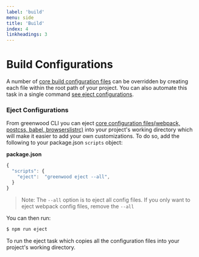 ```yaml
---
label: 'build'
menu: side
title: 'Build'
index: 4
linkheadings: 3
---
```


# Build Configurations

A number of [core build configuration files](https://github.com/ProjectEvergreen/greenwood/tree/master/packages/cli/src/config) can be overridden by creating each file within the root path of your project. You can also automate this task in a single command [see eject configurations](#eject-configurations).

### Eject Configurations

From greenwood CLI you can eject [core configuration files(webpack, postcss, babel, browserslistrc)](https://github.com/ProjectEvergreen/greenwood/tree/master/packages/cli/src/config) into your project's working directory which will make it easier to add your own customizations.  To do so, add the following to your package.json `scripts` object:

**package.json**

```js
{
  "scripts": {
    "eject":  "greenwood eject --all",
  }
}

```

> Note: The `--all` option is to eject all config files. If you only want to eject webpack config files, remove the `--all`

You can then run:

```bash
$ npm run eject
```

To run the eject task which copies all the configuration files into your project's working directory.
